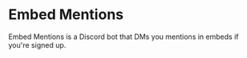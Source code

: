 # Embed Mentions

Embed Mentions is a Discord bot that DMs you mentions in embeds if you're signed up.
